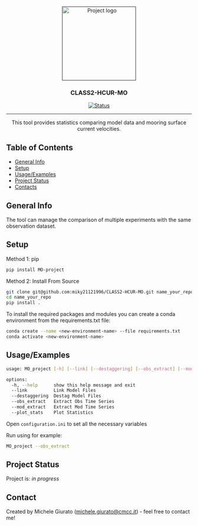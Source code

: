 <p align="center">
  <a href="" rel="noopener">
 <img width=200px height=200px src="https://i.imgur.com/6wj0hh6.jpg" alt="Project logo"></a>
</p>

<h3 align="center"> CLASS2-HCUR-MO</h3>

<div align="center">

[![Status](https://img.shields.io/badge/status-active-success.svg)]()
</div>

---

<p align="center"> This tool provides statistics comparing model data and mooring surface current velocities.
    <br> 
</p>

## Table of Contents

* [General Info](#General-Info)
* [Setup](#Setup)
* [Usage/Examples](#Usage/Examples)
* [Project Status](#Project-Status)
* [Contacts](#Contacts)

## General Info
The tool can manage the comparison of multiple experiments with the same observation dataset.


## Setup

Method 1: pip
```bash
pip install MO-project
```

Method 2: Install From Source
```bash
git clone git@github.com:miky21121996/CLASS2-HCUR-MO.git name_your_repo
cd name_your_repo
pip install .
```
To install the required packages and modules you can create a conda environment from the requirements.txt file:
```bash
conda create --name <new-environment-name> --file requirements.txt
conda activate <new-environment-name>
```
 
## Usage/Examples

```bash
usage: MO_project [-h] [--link] [--destaggering] [--obs_extract] [--mod_extract] [--plot_stats]

options:
  -h, --help      show this help message and exit
  --link          Link Model Files
  --destaggering  Destag Model Files
  --obs_extract   Extract Obs Time Series
  --mod_extract   Extract Mod Time Series
  --plot_stats    Plot Statistics
```
Open ```configuration.ini``` to set all the necessary variables

Run using for example:
```bash
MO_project --obs_extract 
```

## Project Status
Project is: _in progress_ 

## Contact
Created by Michele Giurato (michele.giurato@cmcc.it) - feel free to contact me! 
